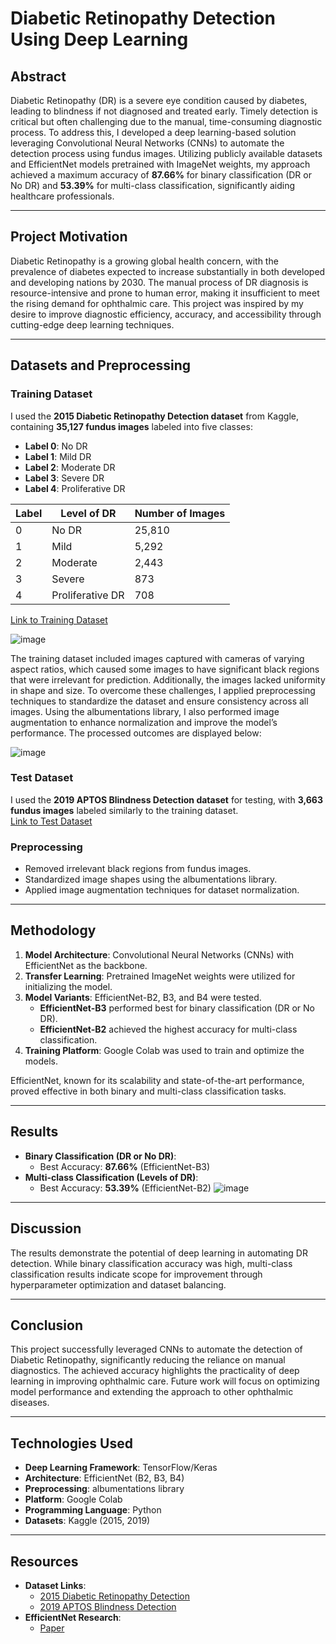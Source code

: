 # Diabetic Retinopathy Detection Using Deep Learning

## Abstract
Diabetic Retinopathy (DR) is a severe eye condition caused by diabetes, leading to blindness if not diagnosed and treated early. Timely detection is critical but often challenging due to the manual, time-consuming diagnostic process. To address this, I developed a deep learning-based solution leveraging Convolutional Neural Networks (CNNs) to automate the detection process using fundus images. Utilizing publicly available datasets and EfficientNet models pretrained with ImageNet weights, my approach achieved a maximum accuracy of **87.66%** for binary classification (DR or No DR) and **53.39%** for multi-class classification, significantly aiding healthcare professionals.

---

## Project Motivation
Diabetic Retinopathy is a growing global health concern, with the prevalence of diabetes expected to increase substantially in both developed and developing nations by 2030. The manual process of DR diagnosis is resource-intensive and prone to human error, making it insufficient to meet the rising demand for ophthalmic care. This project was inspired by my desire to improve diagnostic efficiency, accuracy, and accessibility through cutting-edge deep learning techniques.

---

## Datasets and Preprocessing

### Training Dataset
I used the **2015 Diabetic Retinopathy Detection dataset** from Kaggle, containing **35,127 fundus images** labeled into five classes:  
- **Label 0**: No DR  
- **Label 1**: Mild DR  
- **Label 2**: Moderate DR  
- **Label 3**: Severe DR  
- **Label 4**: Proliferative DR  

| Label | Level of DR           | Number of Images |
|-------|------------------------|------------------|
| 0     | No DR                 | 25,810           |
| 1     | Mild                  | 5,292            |
| 2     | Moderate              | 2,443            |
| 3     | Severe                | 873              |
| 4     | Proliferative DR      | 708              |

[Link to Training Dataset](https://www.kaggle.com/competitions/diabetic-retinopathy-detection/data)

![image](https://github.com/user-attachments/assets/3a0a843b-6aef-4ff9-ad0a-74fd656e049f)

The training dataset included images captured with cameras of varying aspect ratios, which caused some images to have significant black regions that were irrelevant for prediction. Additionally, the images lacked uniformity in shape and size. To overcome these challenges, I applied preprocessing techniques to standardize the dataset and ensure consistency across all images. Using the albumentations library, I also performed image augmentation to enhance normalization and improve the model’s performance. The processed outcomes are displayed below:

![image](https://github.com/user-attachments/assets/90526043-2667-4c37-bb59-f4815ad92360)


### Test Dataset
I used the **2019 APTOS Blindness Detection dataset** for testing, with **3,663 fundus images** labeled similarly to the training dataset.  
[Link to Test Dataset](https://www.kaggle.com/competitions/aptos2019-blindness-detection/)

### Preprocessing
- Removed irrelevant black regions from fundus images.
- Standardized image shapes using the albumentations library.
- Applied image augmentation techniques for dataset normalization.

---

## Methodology
1. **Model Architecture**: Convolutional Neural Networks (CNNs) with EfficientNet as the backbone.
2. **Transfer Learning**: Pretrained ImageNet weights were utilized for initializing the model.
3. **Model Variants**: EfficientNet-B2, B3, and B4 were tested.  
   - **EfficientNet-B3** performed best for binary classification (DR or No DR).  
   - **EfficientNet-B2** achieved the highest accuracy for multi-class classification.
4. **Training Platform**: Google Colab was used to train and optimize the models.

EfficientNet, known for its scalability and state-of-the-art performance, proved effective in both binary and multi-class classification tasks.

---

## Results
- **Binary Classification (DR or No DR)**:  
  - Best Accuracy: **87.66%** (EfficientNet-B3)
- **Multi-class Classification (Levels of DR)**:  
  - Best Accuracy: **53.39%** (EfficientNet-B2)
![image](https://github.com/user-attachments/assets/3a0753d9-d938-4677-b5c9-e4c3587a42ff)

---

## Discussion
The results demonstrate the potential of deep learning in automating DR detection. While binary classification accuracy was high, multi-class classification results indicate scope for improvement through hyperparameter optimization and dataset balancing.

---

## Conclusion
This project successfully leveraged CNNs to automate the detection of Diabetic Retinopathy, significantly reducing the reliance on manual diagnostics. The achieved accuracy highlights the practicality of deep learning in improving ophthalmic care. Future work will focus on optimizing model performance and extending the approach to other ophthalmic diseases.

---

## Technologies Used
- **Deep Learning Framework**: TensorFlow/Keras
- **Architecture**: EfficientNet (B2, B3, B4)
- **Preprocessing**: albumentations library
- **Platform**: Google Colab
- **Programming Language**: Python
- **Datasets**: Kaggle (2015, 2019)

---

## Resources
- **Dataset Links**:  
  - [2015 Diabetic Retinopathy Detection](https://www.kaggle.com/competitions/diabetic-retinopathy-detection/data)  
  - [2019 APTOS Blindness Detection](https://www.kaggle.com/competitions/aptos2019-blindness-detection/)  
- **EfficientNet Research**:  
  - [Paper](https://arxiv.org/abs/1905.11946)  
